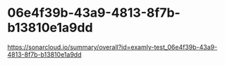 # 06e4f39b-43a9-4813-8f7b-b13810e1a9dd
https://sonarcloud.io/summary/overall?id=examly-test_06e4f39b-43a9-4813-8f7b-b13810e1a9dd

